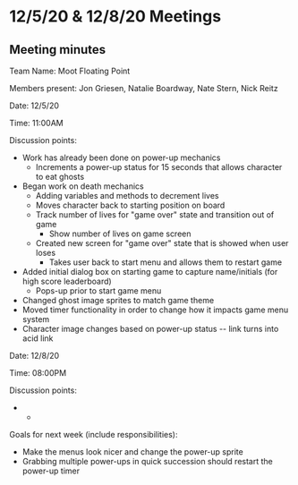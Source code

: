 # 12/5/20 & 12/8/20 Meetings

## Meeting minutes

Team Name: Moot Floating Point

Members present: Jon Griesen, Natalie Boardway, Nate Stern, Nick Reitz

Date: 12/5/20

Time: 11:00AM 

Discussion points:

* Work has already been done on power-up mechanics
    - Increments a power-up status for 15 seconds that allows character to eat ghosts
* Began work on death mechanics
    - Adding variables and methods to decrement lives 
    - Moves character back to starting position on board
    - Track number of lives for "game over" state and transition out of game
        - Show number of lives on game screen 
    - Created new screen for "game over" state that is showed when user loses
        - Takes user back to start menu and allows them to restart game
* Added initial dialog box on starting game to capture name/initials (for high score leaderboard)
    - Pops-up prior to start game menu
* Changed ghost image sprites to match game theme
* Moved timer functionality in order to change how it impacts game menu system
* Character image changes based on power-up status -- link turns into acid link

Date: 12/8/20

Time: 08:00PM 

Discussion points:

* 
    - 


Goals for next week (include responsibilities):

* Make the menus look nicer and change the power-up sprite
* Grabbing multiple power-ups in quick succession should restart the power-up timer